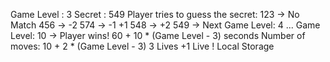 Game Level : 3
Secret     : 549
Player tries to guess the secret:
123 -> No Match
456 -> -2
574 -> -1 +1
548 -> +2
549 -> Next Game Level: 4
...
Game Level: 10 -> Player wins!
60 + 10 * (Game Level - 3) seconds
Number of moves: 10 + 2 * (Game Level - 3)
3 Lives
+1 Live
! Local Storage